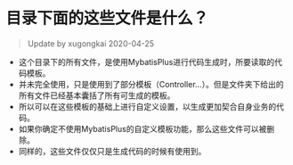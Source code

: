 # 目录下面的这些文件是什么？
> Update by xugongkai 2020-04-25

- 这个目录下的所有文件，是使用MybatisPlus进行代码生成时，所要读取的代码模板。
- 并未完全使用，只是使用到了部分模板（Controller...）。但是文件夹下给出的所有文件已经基本囊括了所有可生成的模板。
- 所以可以在这些模板的基础上进行自定义设置，以生成更加契合自身业务的代码。
- 如果你确定不使用MybatisPlus的自定义模板功能，那么这些文件可以被删除。
- 同样的，这些文件仅仅只是生成代码的时候有使用到。